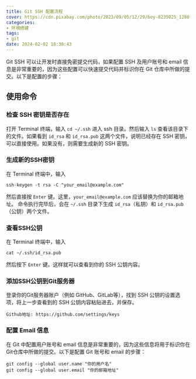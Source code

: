 ```yaml
---
title: Git SSH 配置流程
cover: https://cdn.pixabay.com/photo/2023/09/05/12/29/boy-8235025_1280.jpg
categories: 
- 环境搭建
tags:
- git
date: 2024-02-02 18:30:43
---
```


Git SSH 可以让开发时直接免密提交代码，如果配置 SSH 及用户账号和 email 信息是非常重要的，因为这些配置可以快速提交代码并标识你在 Git 仓库中所做的提交。以下是配置的步骤：

<!--more-->

## 使用命令

### 检查 SSH 密钥是否存在

打开 Terminal 终端，输入 `cd ~/.ssh` 进入 ssh 目录。然后输入 `ls` 查看该目录下的文件。如果看到 `id_rsa` 和 `id_rsa.pub` 这两个文件，说明已经存在 SSH 密钥，可以直接使用。如果没有，则需要生成新的 SSH 密钥。

### 生成新的SSH密钥

在 Terminal 终端中，输入 

```
ssh-keygen -t rsa -C "your_email@example.com"
```

然后直接按 `Enter` 键。这里，`your_email@example.com` 应该替换为你的邮箱地址。
命令执行完毕后，会在 `~/.ssh` 目录下生成 `id_rsa`（私钥）和 `id_rsa.pub`（公钥）两个文件。

### 查看SSH公钥

在 Terminal 终端中，输入

```
cat ~/.ssh/id_rsa.pub
```

然后按下 `Enter` 键。这样就可以查看到你的 SSH 公钥内容。

### 添加SSH公钥到Git服务器

登录你的Git服务器账户（例如 GitHub、GitLab等），找到 SSH 公钥的设置选项，将上一步查看到的 SSH 公钥内容粘贴进去，并保存。

```
Github地址: https://github.com/settings/keys
```

### 配置 Email 信息

在 Git 中配置用户账号和 email 信息是非常重要的，因为这些信息将用于标识你在 Git仓库中所做的提交。以下是配置 Git 账号和 email 的步骤：

```
git config --global user.name "你的用户名"  
git config --global user.email "你的邮箱地址"
```
